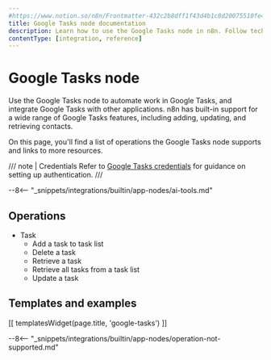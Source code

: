 ```yaml
---
#https://www.notion.so/n8n/Frontmatter-432c2b8dff1f43d4b1c8d20075510fe4
title: Google Tasks node documentation
description: Learn how to use the Google Tasks node in n8n. Follow technical documentation to integrate Google Tasks node into your workflows.
contentType: [integration, reference]
---
```


# Google Tasks node

Use the Google Tasks node to automate work in Google Tasks, and integrate Google Tasks with other applications. n8n has built-in support for a wide range of Google Tasks features, including adding, updating, and retrieving contacts. 

On this page, you'll find a list of operations the Google Tasks node supports and links to more resources.

/// note | Credentials
Refer to [Google Tasks credentials](/integrations/builtin/credentials/google/index.md) for guidance on setting up authentication. 
///

--8<-- "_snippets/integrations/builtin/app-nodes/ai-tools.md"

## Operations

* Task
    * Add a task to task list
    * Delete a task
    * Retrieve a task
    * Retrieve all tasks from a task list
    * Update a task

## Templates and examples

<!-- see https://www.notion.so/n8n/Pull-in-templates-for-the-integrations-pages-37c716837b804d30a33b47475f6e3780 -->
[[ templatesWidget(page.title, 'google-tasks') ]]

--8<-- "_snippets/integrations/builtin/app-nodes/operation-not-supported.md"
